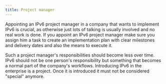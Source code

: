 ```yaml
---
title: Project manager
---
```


Appointing an IPv6 project manager in a company that wants to implement IPv6
is crucial, as otherwise just lots of talking is usually involved and no
real work is done.  If you appoint an IPv6 project manager make sure you
assign him a task to create an implementation plan with clear milestones and
delivery dates and also the means to execute it.

Such a project manager's responsibilities should become less over time. 
IPv6 should not be one person's responsibility but something that becomes a
normal part of the company's workflows.  Introducing IPv6 in the enterprise
is a project.  Once it is introduced it must not be considered "special"
anymore.
